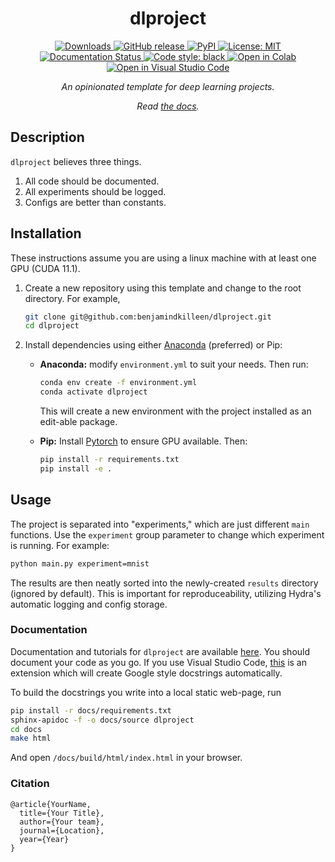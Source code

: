 <div align="center">    
 
# dlproject

<a href="https://github.com/benjamindkilleen/dlproject/releases/">
    <img src="https://img.shields.io/github/downloads/benjamindkilleen/dlproject/total.svg" alt="Downloads" />
</a>
<a href="https://github.com/benjamindkilleen/dlproject/releases/">
    <img src="https://img.shields.io/github/release/benjamindkilleen/dlproject.svg" alt="GitHub release" />
</a>
<a href="https://pypi.org/project/dlproject/">
    <img src="https://img.shields.io/pypi/v/dlproject" alt="PyPI" />
</a>
<a href="https://opensource.org/licenses/MIT">
    <img src="https://img.shields.io/badge/License-MIT-yellow.svg" alt="License: MIT" />
</a>
<a href="http://dlproject.readthedocs.io/?badge=latest">
    <img src="https://readthedocs.org/projects/dlproject/badge/?version=latest" alt="Documentation Status" />
</a>
<a href="https://github.com/psf/black">
    <img src="https://img.shields.io/badge/code%20style-black-000000.svg" alt="Code style: black" />
</a>
<a href="https://colab.research.google.com/github/benjamindkilleen/blob/main/run.ipynb">
    <img src="https://colab.research.google.com/assets/colab-badge.svg" alt="Open in Colab" />
</a>
<a href="https://open.vscode.dev/benjamindkilleen/dlproject/">
<img src="https://open.vscode.dev/badges/open-in-vscode.svg" alt="Open in Visual Studio Code">
</a>

_An opinionated template for deep learning projects._

_Read [the docs](https://dlproject.readthedocs.io/en/latest/)._

</div>

<div align="left">
 
## Description

`dlproject` believes three things.

1. All code should be documented.
2. All experiments should be logged.
3. Configs are better than constants.

## Installation

These instructions assume you are using a linux machine with at least one GPU (CUDA 11.1).

1. Create a new repository using this template and change to the root directory. For example,

   ```bash
   git clone git@github.com:benjamindkilleen/dlproject.git
   cd dlproject
   ```

2. Install dependencies using either [Anaconda](https://www.anaconda.com/) (preferred) or Pip:

   - **Anaconda:** modify `environment.yml` to suit your needs. Then run:

     ```bash
     conda env create -f environment.yml
     conda activate dlproject
     ```

     This will create a new environment with the project installed as an edit-able package.

   - **Pip:** Install [Pytorch](https://pytorch.org/get-started/locally/) to ensure GPU available. Then:

     ```bash
     pip install -r requirements.txt
     pip install -e .
     ```

## Usage

The project is separated into "experiments," which are just different `main` functions. Use the `experiment` group parameter to change which experiment is running. For example:

```bash
python main.py experiment=mnist
```

The results are then neatly sorted into the newly-created `results` directory (ignored by default). This is important for reproduceability, utilizing Hydra's automatic logging and config storage.

### Documentation

Documentation and tutorials for `dlproject` are available [here](https://dlproject.readthedocs.io/). You should document your code as you go. If you use Visual Studio Code, [this](https://marketplace.visualstudio.com/items?itemName=njpwerner.autodocstring) is an extension which will create Google style docstrings automatically.

To build the docstrings you write into a local static web-page, run

```bash
pip install -r docs/requirements.txt
sphinx-apidoc -f -o docs/source dlproject
cd docs
make html
```

And open `/docs/build/html/index.html` in your browser.

### Citation

```
@article{YourName,
  title={Your Title},
  author={Your team},
  journal={Location},
  year={Year}
}
```

</div>
